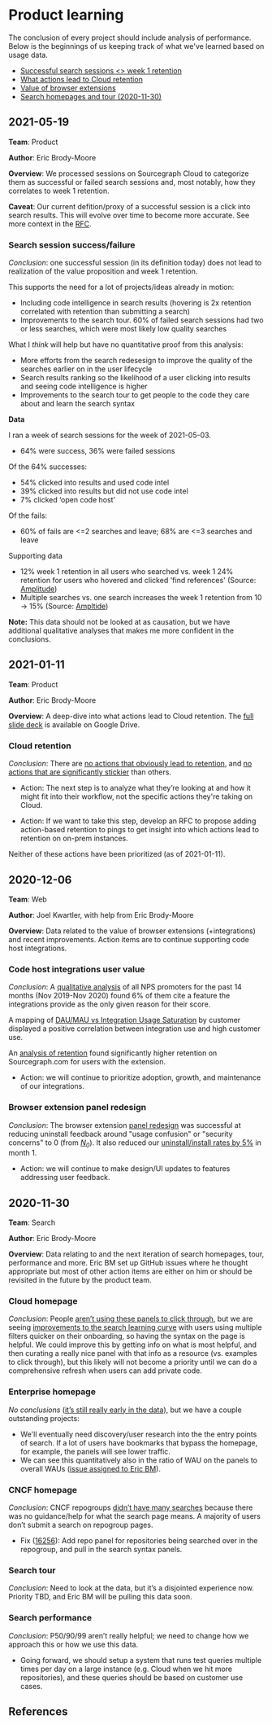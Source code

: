 # Product learning

The conclusion of every project should include analysis of performance. Below is the beginnings of us keeping track of what we've learned based on usage data.

- [Successful search sessions <> week 1 retention](#2021-05-19)
- [What actions lead to Cloud retention](#2021-01-11)
- [Value of browser extensions](#2020-12-06)
- [Search homepages and tour (2020-11-30)](#2020-11-30)

## 2021-05-19

**Team**: Product

**Author**: Eric Brody-Moore

**Overview**: We processed sessions on Sourcegraph Cloud to categorize them as successful or failed search sessions and, most notably, how they correlates to week 1 retention.

**Caveat**: Our current defition/proxy of a successful session is a click into search results. This will evolve over time to become more accurate. See more context in the [RFC](https://docs.google.com/document/d/1hzW3kjnIJHzgh8JgCqVXVn7wJbzvCnT14LsaCT95S8E/edit?ts=608c6eb3#).

### Search session success/failure

_Conclusion_: one successful session (in its definition today) does not lead to realization of the value proposition and week 1 retention.

This supports the need for a lot of projects/ideas already in motion:

- Including code intelligence in search results (hovering is 2x retention correlated with retention than submitting a search)
- Improvements to the search tour. 60% of failed search sessions had two or less searches, which were most likely low quality searches

What I _think_ will help but have no quantitative proof from this analysis:

- More efforts from the search redesesign to improve the quality of the searches earlier on in the user lifecycle
- Search results ranking so the likelihood of a user clicking into results and seeing code intelligence is higher
- Improvements to the search tour to get people to the code they care about and learn the search syntax

**Data**

I ran a week of search sessions for the week of 2021-05-03.

- 64% were success, 36% were failed sessions

Of the 64% successes:

- 54% clicked into results and used code intel
- 39% clicked into results but did not use code intel
- 7% clicked ‘open code host’

Of the fails:

- 60% of fails are <=2 searches and leave; 68% are <=3 searches and leave

Supporting data

- 12% week 1 retention in all users who searched vs. week 1 24% retention for users who hovered and clicked 'find references' (Source: [Amplitude](https://analytics.amplitude.com/sourcegraph/chart/7l5vdg4?source=workspace))
- Multiple searches vs. one search increases the week 1 retention from 10 -> 15% (Source: [Ampltide](https://analytics.amplitude.com/sourcegraph/chart/6gzjoql?source=workspace))

**Note:** This data should not be looked at as causation, but we have additional qualitative analyses that makes me more confident in the conclusions.

## 2021-01-11

**Team**: Product

**Author**: Eric Brody-Moore

**Overview**: A deep-dive into what actions lead to Cloud retention. The [full slide deck](https://docs.google.com/presentation/d/1JM-FEFFAwHNfpPvx0bvAl8yyLYIok61pe_idsk4EofE/edit#slide=id.p) is available on Google Drive.

### Cloud retention

_Conclusion_: There are [no actions that obviously lead to retention](https://docs.google.com/presentation/d/1JM-FEFFAwHNfpPvx0bvAl8yyLYIok61pe_idsk4EofE/edit#slide=id.gb2d1807fe7_0_23), and [no actions that are significantly stickier](https://docs.google.com/presentation/d/1JM-FEFFAwHNfpPvx0bvAl8yyLYIok61pe_idsk4EofE/edit#slide=id.gb2d1807fe7_0_16) than others.

- Action: The next step is to analyze what they’re looking at and how it might fit into their workflow, not the specific actions they're taking on Cloud.

- Action: If we want to take this step, develop an RFC to propose adding action-based retention to pings to get insight into which actions lead to retention on on-prem instances.

Neither of these actions have been prioritized (as of 2021-01-11).

## 2020-12-06

**Team**: Web

**Author**: Joel Kwartler, with help from Eric Brody-Moore

**Overview**: Data related to the value of browser extensions (+integrations) and recent improvements. Action items are to continue supporting code host integrations.

### Code host integrations user value

_Conclusion_: A [qualitative analysis](https://sourcegraph.looker.com/explore/sourcegraph_events/nps_submissions?qid=YDTCYMvtpsTde5VyPvwTni) of all NPS promoters for the past 14 months (Nov 2019-Nov 2020) found 6% of them cite a feature the integrations provide as the only given reason for their score.

A mapping of [DAU/MAU vs Integration Usage Saturation](https://sourcegraph.looker.com/merge?mid=O70qAsSQSePBKsg8R78n31&toggle=vis) by customer displayed a positive correlation between integration use and high customer use.

An [analysis of retention](https://docs.google.com/presentation/d/1zH6kyUC2RT8Ss0b1Tv57fo3Tg5NflHZT44BE9nCYmLk/edit?ts=5fcb2950#slide=id.gaf6f52a0fb_0_1) found significantly higher retention on Sourcegraph.com for users with the extension.

- Action: we will continue to prioritize adoption, growth, and maintenance of our integrations.

### Browser extension panel redesign

_Conclusion_: The browser extension [panel redesign](https://docs.google.com/presentation/d/1zH6kyUC2RT8Ss0b1Tv57fo3Tg5NflHZT44BE9nCYmLk/edit?ts=5fcb2950#slide=id.gaf6f52a0fb_0_7) was successful at reducing uninstall feedback around "usage confusion" or "security concerns" to 0 (from [_N<sub>0</sub>_][n0]). It also reduced our [uninstall/install rates by 5%](https://docs.google.com/spreadsheets/d/1nRmZTPbXNKfh2xc2bZPOySB7A2YSUOaDBfFLmdpHHgo/edit#gid=1640698666&range=V24) in month 1.

- Action: we will continue to make design/UI updates to features addressing user feedback.

## 2020-11-30

**Team**: Search

**Author**: Eric Brody-Moore

**Overview**: Data relating to and the next iteration of search homepages, tour, performance and more. Eric BM set up GitHub issues where he thought appropriate but most of other action items are either on him or should be revisited in the future by the product team.

### Cloud homepage

_Conclusion_: People [aren’t using these panels to click through](https://docs.google.com/presentation/d/1Rs3xUURNXy0-Bk-8T2BfVP96nZZpIW74NcbPotQ0w7w/edit#slide=id.ga56aa0b39d_0_0), but we are seeing [improvements to the search learning curve](https://docs.google.com/presentation/d/1Rs3xUURNXy0-Bk-8T2BfVP96nZZpIW74NcbPotQ0w7w/edit#slide=id.ga8c2441d17_0_25) with users using multiple filters quicker on their onboarding, so having the syntax on the page is helpful. We could improve this by getting info on what is most helpful, and then curating a really nice panel with that info as a resource (vs. examples to click through), but this likely will not become a priority until we can do a comprehensive refresh when users can add private code.

### Enterprise homepage

_No conclusions_ ([it’s still really early in the data](https://sourcegraph.looker.com/looks/723)), but we have a couple outstanding projects:

- We'll eventually need discovery/user research into the the entry points of search. If a lot of users have bookmarks that bypass the homepage, for example, the panels will see lower traffic.
- We can see this quantitatively also in the ratio of WAU on the panels to overall WAUs ([issue assigned to Eric BM](https://github.com/sourcegraph/analytics/issues/80)).

### CNCF homepage

_Conclusion_: CNCF repogroups [didn’t have many searches](https://docs.google.com/presentation/d/1Rs3xUURNXy0-Bk-8T2BfVP96nZZpIW74NcbPotQ0w7w/edit#slide=id.ga98b1e463b_0_0) because there was no guidance/help for what the search page means. A majority of users don’t submit a search on repogroup pages.

- Fix ([16256](https://github.com/sourcegraph/sourcegraph/issues/16256)): Add repo panel for repositories being searched over in the repogroup, and pull in the search syntax panels.

### Search tour

_Conclusion_: Need to look at the data, but it’s a disjointed experience now. Priority TBD, and Eric BM will be pulling this data soon.

### Search performance

_Conclusion_: P50/90/99 aren’t really helpful; we need to change how we approach this or how we use this data.

- Going forward, we should setup a system that runs test queries multiple times per day on a large instance (e.g. Cloud when we hit more repositories), and these queries should be based on customer use cases.

## References

[n0]: https://docs.google.com/document/d/1iMlVh_Wm47v4YRpEvazrC5lmbJLkXwlGAEelTCqIx5Q/edit

